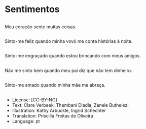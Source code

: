# Sentimentos

##
Meu coração sente muitas coisas.

##
Sinto-me feliz quando minha vovó me conta histórias à noite.

##
Sinto-me engraçado quando estou brincando com meus amigos.

##
Não me sinto bem quando meu pai diz que não tem dinheiro.

##
Sinto-me amado quando minha mãe me abraça.

##
* License: [CC-BY-NC]
* Text: Clare Verbeek, Thembani Dladla, Zanele Buthelezi
* Illustration: Kathy Arbuckle, Ingrid Schechter
* Translation: Priscilla Freitas de Oliveira
* Language: pt

